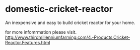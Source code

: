 domestic-cricket-reactor
========================

An inexpensive and easy to build cricket reactor for your home.  

for more infomrmation please visit. http://www.thirdmillenniumfarming.com/4.-Products.Cricket-Reactor.Features.html
